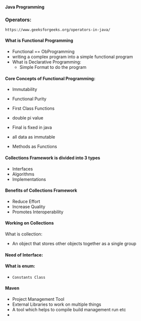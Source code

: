 #### Java Programming

### Operators:
```
https://www.geeksforgeeks.org/operators-in-java/

```

#### What is Functional Programming

- Functional == ObProgramming 
- writing a complex program into a simple functional program 
- What is Declarative Programming:
  - Simple Format to do the program

#### Core Concepts of Functional Programming:
- Immutability
- Functional Purity 
- First Class Functions
- double pi value
- Final is fixed in java
- all data as immutable 

- Methods as Functions

#### Collections Framework is divided into 3 types
- Interfaces
- Algorithms
- Implementations

#### Benefits of Collections Framework
- Reduce Effort
- Increase Quality
- Promotes Interoperability

#### Working on Collections
What is collection:
- An object that stores other objects together as a single group

#### Need of Interface:

#### What is enum: 
- ```Constants Class```


#### Maven 
- Project Management Tool
- External Libraries to work on multiple things
- A tool which helps to compile build management run etc
- 

